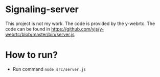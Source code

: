 # Signaling-server
This project is not my work. The code is provided by the y-webrtc.
The code can be found in https://github.com/yjs/y-webrtc/blob/master/bin/server.js

# How to run?
- Run command ```node src/server.js```
